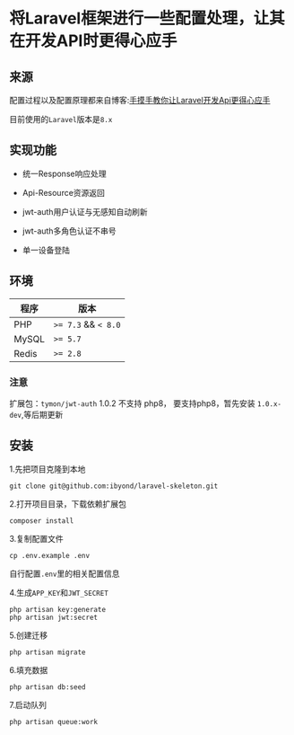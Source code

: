 # 将Laravel框架进行一些配置处理，让其在开发API时更得心应手

## 来源

配置过程以及配置原理都来自博客:[手摸手教你让Laravel开发Api更得心应手](https://www.guaosi.com/2019/02/26/laravel-api-initialization-preparation/)


目前使用的`Laravel`版本是`8.x`

## 实现功能

- 统一Response响应处理

- Api-Resource资源返回

- jwt-auth用户认证与无感知自动刷新

- jwt-auth多角色认证不串号

- 单一设备登陆


## 环境

| 程序 | 版本 |
| -------- | -------- |
| PHP| `>= 7.3` && `< 8.0` |
| MySQL| `>= 5.7` |
| Redis| `>= 2.8` |

### 注意
扩展包：`tymon/jwt-auth` 1.0.2 不支持 php8， 要支持php8，暂先安装 `1.0.x-dev`,等后期更新

## 安装

1.先把项目克隆到本地

```
git clone git@github.com:ibyond/laravel-skeleton.git
```

2.打开项目目录，下载依赖扩展包

```
composer install
```

3.复制配置文件

```
cp .env.example .env
```

自行配置`.env`里的相关配置信息

4.生成`APP_KEY`和`JWT_SECRET`
```
php artisan key:generate
php artisan jwt:secret
```

5.创建迁移
```
php artisan migrate
```

6.填充数据
```
php artisan db:seed
```

7.启动队列
```
php artisan queue:work
```
